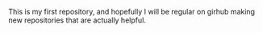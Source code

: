 This is my first repository, and hopefully I will be regular on girhub making new repositories that are actually helpful. 
